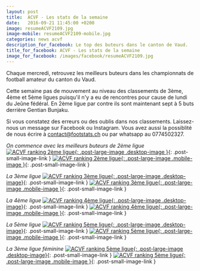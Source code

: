 ```yaml
---
layout: post
title:  ACVF - Les stats de la semaine
date:   2016-09-21 11:45:00 +0200
image: resumeACVF2109.jpg
image-mobile: resumeACVF2109-mobile.jpg
categories: news acvf
description_for_facebook: Le top des buteurs dans le canton de Vaud.
title_for_facebook: ACVF - Les stats de la semaine
image_for_facebook: /images/facebook/resumeACVF2109.jpg
---
```

Chaque mercredi, retrouvez les meilleurs buteurs dans les championnats de football amateur du canton du Vaud.

Cette semaine pas de mouvement au niveau des classements de 3ème, 4ème et 5ème ligues puisqu'il n'y a eu de rencontres pour cause de lundi du Jeûne fédéral. En 2ème ligue par contre ils sont maintenant sept à 5 buts derrière Gentian Bunjaku.

Si vous constatez des erreurs ou des oublis dans nos classements. Laissez-nous un message sur Facebook ou Instagram. Vous avez aussi la possiblité de nous écrire à contact@footstats.ch ou par whatsapp au 0774502327.

_On commence avec les meilleurs buteurs de 2ème ligue_
[![ACVF ranking 2ème ligue]({{site.url}}/images/posts/rankings/resumeACVF22109.jpg){: .post-large-image .desktop-image }]({{site.url}}/images/posts/rankings/resumeACVF22109.jpg){: .post-small-image-link }
[![ACVF ranking 2ème ligue]({{site.url}}/images/posts/rankings/resumeACVF22109-mobile.jpg){: .post-large-image .mobile-image }]({{site.url}}/images/posts/rankings/resumeACVF22109-mobile.jpg){: .post-small-image-link }

_La 3ème ligue_
[![ACVF ranking 3ème ligue]({{site.url}}/images/posts/rankings/resumeACVF32109.jpg){: .post-large-image .desktop-image}]({{site.url}}/images/posts/rankings/resumeACVF32109.jpg){: .post-small-image-link }
[![ACVF ranking 3ème ligue]({{site.url}}/images/posts/rankings/resumeACVF32109-mobile.jpg){: .post-large-image .mobile-image }]({{site.url}}/images/posts/rankings/resumeACVF32109-mobile.jpg){: .post-small-image-link }

_La 4ème ligue_
[![ACVF ranking 4ème ligue]({{site.url}}/images/posts/rankings/resumeACVF42109.jpg){: .post-large-image .desktop-image}]({{site.url}}/images/posts/rankings/resumeACVF42109.jpg){: .post-small-image-link }
[![ACVF ranking 4ème ligue]({{site.url}}/images/posts/rankings/resumeACVF42109-mobile.jpg){: .post-large-image .mobile-image }]({{site.url}}/images/posts/rankings/resumeACVF42109-mobile.jpg){: .post-small-image-link }

_La 5ème ligue_
[![ACVF ranking 5ème ligue]({{site.url}}/images/posts/rankings/resumeACVF52109.jpg){: .post-large-image .desktop-image}]({{site.url}}/images/posts/rankings/resumeACVF52109.jpg){: .post-small-image-link }
[![ACVF ranking 5ème ligue]({{site.url}}/images/posts/rankings/resumeACVF52109-mobile.jpg){: .post-large-image .mobile-image }]({{site.url}}/images/posts/rankings/resumeACVF52109-mobile.jpg){: .post-small-image-link }

_La 3ème ligue féminine_
[![ACVF ranking 5ème ligue]({{site.url}}/images/posts/rankings/resumeACVF302109.jpg){: .post-large-image .desktop-image}]({{site.url}}/images/posts/rankings/resumeACVF302109.jpg){: .post-small-image-link }
[![ACVF ranking 5ème ligue]({{site.url}}/images/posts/rankings/resumeACVF302109-mobile.jpg){: .post-large-image .mobile-image }]({{site.url}}/images/posts/rankings/resumeACVF302109-mobile.jpg){: .post-small-image-link }